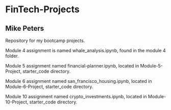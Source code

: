 # FinTech-Projects
## Mike Peters
Repository for my bootcamp projects.

Module 4 assignment is named whale_analysis.ipynb, found in the module 4 folder.

Module 5 assignment named financial-planner.ipynb, located in Module-5-Project, starter_code directory.

Module 6 assignment named san_francisco_housing.ipynb, located in Module-6-Project, starter_code directory.

Module 10 assignment named crypto_investments.ipynb, located in Module-10-Project, starter_code directory.

